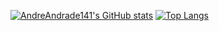 [![AndreAndrade141's GitHub stats](https://github-readme-stats.vercel.app/api?username=AndreAndrade141)](https://github.com/anuraghazra/github-readme-stats)
[![Top Langs](https://github-readme-stats.vercel.app/api/top-langs/?username=AndreAndrade141)](https://github.com/anuraghazra/github-readme-stats)
